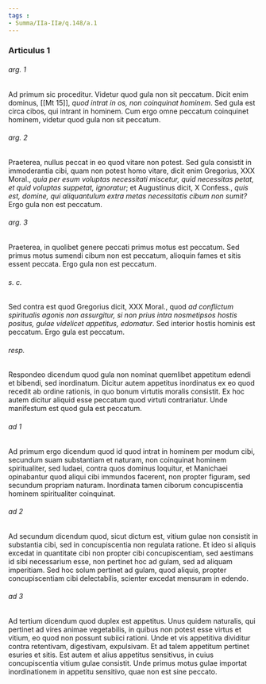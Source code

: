 ```yaml
---
tags : 
- Summa/IIa-IIæ/q.148/a.1
---
```


### Articulus 1

###### arg. 1
Ad primum sic proceditur. Videtur quod gula non sit peccatum. Dicit enim dominus, [[Mt 15]], *quod intrat in os, non coinquinat hominem*. Sed gula est circa cibos, qui intrant in hominem. Cum ergo omne peccatum coinquinet hominem, videtur quod gula non sit peccatum.

###### arg. 2
Praeterea, nullus peccat in eo quod vitare non potest. Sed gula consistit in immoderantia cibi, quam non potest homo vitare, dicit enim Gregorius, XXX Moral., *quia per esum voluptas necessitati miscetur, quid necessitas petat, et quid voluptas suppetat, ignoratur*; et Augustinus dicit, X Confess., *quis est, domine, qui aliquantulum extra metas necessitatis cibum non sumit?* Ergo gula non est peccatum.

###### arg. 3
Praeterea, in quolibet genere peccati primus motus est peccatum. Sed primus motus sumendi cibum non est peccatum, alioquin fames et sitis essent peccata. Ergo gula non est peccatum.

###### s. c.
Sed contra est quod Gregorius dicit, XXX Moral., quod *ad conflictum spiritualis agonis non assurgitur, si non prius intra nosmetipsos hostis positus, gulae videlicet appetitus, edomatur*. Sed interior hostis hominis est peccatum. Ergo gula est peccatum.

###### resp.
Respondeo dicendum quod gula non nominat quemlibet appetitum edendi et bibendi, sed inordinatum. Dicitur autem appetitus inordinatus ex eo quod recedit ab ordine rationis, in quo bonum virtutis moralis consistit. Ex hoc autem dicitur aliquid esse peccatum quod virtuti contrariatur. Unde manifestum est quod gula est peccatum.

###### ad 1
Ad primum ergo dicendum quod id quod intrat in hominem per modum cibi, secundum suam substantiam et naturam, non coinquinat hominem spiritualiter, sed Iudaei, contra quos dominus loquitur, et Manichaei opinabantur quod aliqui cibi immundos facerent, non propter figuram, sed secundum propriam naturam. Inordinata tamen ciborum concupiscentia hominem spiritualiter coinquinat.

###### ad 2
Ad secundum dicendum quod, sicut dictum est, vitium gulae non consistit in substantia cibi, sed in concupiscentia non regulata ratione. Et ideo si aliquis excedat in quantitate cibi non propter cibi concupiscentiam, sed aestimans id sibi necessarium esse, non pertinet hoc ad gulam, sed ad aliquam imperitiam. Sed hoc solum pertinet ad gulam, quod aliquis, propter concupiscentiam cibi delectabilis, scienter excedat mensuram in edendo.

###### ad 3
Ad tertium dicendum quod duplex est appetitus. Unus quidem naturalis, qui pertinet ad vires animae vegetabilis, in quibus non potest esse virtus et vitium, eo quod non possunt subiici rationi. Unde et vis appetitiva dividitur contra retentivam, digestivam, expulsivam. Et ad talem appetitum pertinet esuries et sitis. Est autem et alius appetitus sensitivus, in cuius concupiscentia vitium gulae consistit. Unde primus motus gulae importat inordinationem in appetitu sensitivo, quae non est sine peccato.

